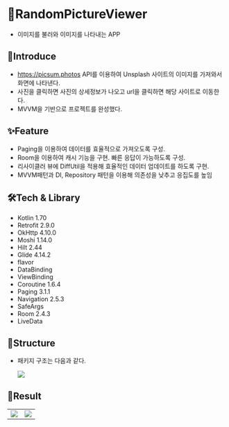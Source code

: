 # 📱RandomPictureViewer

+ 이미지를 불러와 이미지를 나타내는 APP

## 🎤Introduce

+ https://picsum.photos API를 이용하여 Unsplash 사이트의 이미지를 가져와서 화면에 나타낸다.
+ 사진을 클릭하면 사진의 상세정보가 나오고 url을 클릭하면 해당 사이트로 이동한다.
+ MVVM을 기반으로 프로젝트를 완성했다.

## ✨Feature

+ Paging을 이용하여 데이터를 효율적으로 가져오도록 구성.
+ Room을 이용하여 캐시 기능을 구현. 빠른 응답이 가능하도록 구성.
+ 리사이클러 뷰에 DiffUtil을 적용해 효율적인 데이터 업데이트를 하도록 구현.
+ MVVM패턴과 DI, Repository 패턴을 이용해 의존성을 낮추고 응집도를 높임

## 🛠Tech & Library

+ Kotlin 1.70
+ Retrofit 2.9.0
+ OkHttp 4.10.0
+ Moshi 1.14.0
+ Hilt 2.44
+ Glide 4.14.2
+ flavor
+ DataBinding
+ ViewBinding
+ Coroutine 1.6.4
+ Paging 3.1.1
+ Navigation 2.5.3
+ SafeArgs
+ Room 2.4.3
+ LiveData

## 🎨Structure

+ 패키지 구조는 다음과 같다.

  <img src=https://user-images.githubusercontent.com/59912150/213119427-fee58574-f103-40e3-a6de-f232f9043a9c.png>

## 🎉Result

<table>
<tr>
<td><img src=https://user-images.githubusercontent.com/59912150/213112316-b4144902-dbd4-4cba-9adc-c4e41f2b18b4.png></td>
<td><img src=https://user-images.githubusercontent.com/59912150/213112306-c48539af-b72b-4f08-81b1-71b56d415f92.png></td>
</tr>
</table>